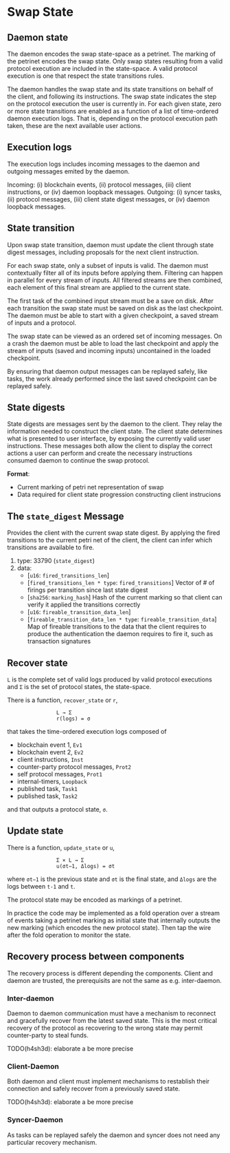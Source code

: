 # Swap State

## Daemon state
The daemon encodes the swap state-space as a petrinet. The marking of the petrinet encodes the swap state. Only swap states resulting from a valid protocol execution are included in the state-space. A valid protocol execution is one that respect the state transitions rules.

The daemon handles the swap state and its state transitions on behalf of the client, and following its instructions. The swap state indicates the step on the protocol execution the user is currently in.  For each given state, zero or more state transitions are enabled as a function of a list of time-ordered daemon execution logs. That is, depending on the protocol execution path taken, these are the next available user actions.

## Execution logs
The execution logs includes incoming messages to the daemon and outgoing messages emited by the daemon. 

Incoming: (i) blockchain events, (ii) protocol messages, (iii) client instructions, or (iv) daemon loopback messages. 
Outgoing: (i) syncer tasks, (ii) protocol messages, (iii) client state digest messages, or (iv) daemon loopback messages.

## State transition
Upon swap state transition, daemon must update the client through state digest messages, including proposals for the next client instruction.

For each swap state, only a subset of inputs is valid. The daemon must contextually filter all of its inputs before applying them. Filtering can happen in parallel for every stream of inputs. All filtered streams are then combined, each element of this final stream are applied to the current state.

The first task of the combined input stream must be a save on disk. After each transition the swap state must be saved on disk as the last checkpoint. The daemon must be able to start with a given checkpoint, a saved stream of inputs and a protocol.

The swap state can be viewed as an ordered set of incoming messages. On a crash the daemon must be able to load the last checkpoint and apply the stream of inputs (saved and incoming inputs) uncontained in the loaded checkpoint.

By ensuring that daemon output messages can be replayed safely, like tasks, the work already performed since the last saved checkpoint can be replayed safely.

## State digests
State digests are messages sent by the daemon to the client. They relay the information needed to construct the client state. The client state determines what is presented to user interface, by exposing the currently valid user instructions. These messages both allow the client to display the correct actions a user can perform and create the necessary instructions consumed daemon to continue the swap protocol.

**Format**:

- Current marking of petri net representation of swap
- Data required for client state progression constructing client instrucions

## The `state_digest` Message
Provides the client with the current swap state digest. By applying the fired transitions to the current petri net of the client, the client can infer which transitions are available to fire.

 1. type: 33790 (`state_digest`)
 2. data:
    - [`u16`: `fired_transitions_len`]
    - [`fired_transitions_len * type`: `fired_transitions`] Vector of # of firings per transition since last state digest
    - [`sha256`: `marking_hash`] Hash of the current marking so that client can verify it applied the transitions correctly
    - [`u16`: `fireable_transition_data_len`]
    - [`fireable_transition_data_len * type`: `fireable_transition_data`] Map of fireable transitions to the data that the client requires to produce the authentication the daemon requires to fire it, such as transaction signatures


## Recover state
`L` is the complete set of valid logs produced by valid protocol executions and `Σ` is the set of protocol states, the state-space.

There is a function, `recover_state` or `r`,

```
                L → Σ
                r(logs) = σ
```

that takes the time-ordered execution logs composed of 

- blockchain event 1, `Ev1`
- blockchain event 2, `Ev2`
- client instructions, `Inst`
- counter-party protocol messages, `Prot2`
- self protocol messages, `Prot1`
- internal-timers, `Loopback`
- published task, `Task1`
- published task, `Task2`

and that outputs a protocol state, `σ`.

## Update state
There is a function, `update_state` or `u`,

```
                Σ × L → Σ
                u(σt−1, Δlogs) = σt
```

where `σt−1` is the previous state and `σt` is the final state, and `Δlogs` are the logs between `t-1` and `t`.

The protocol state may be encoded as markings of a petrinet.

In practice the code may be implemented as a fold operation over a stream of events taking a petrinet marking as initial state that internally outputs the new marking (which encodes the new protocol state). Then tap the wire after the fold operation to monitor the state.

## Recovery process between components
The recovery process is different depending the components. Client and daemon are trusted, the prerequisits are not the same as e.g. inter-daemon.

### Inter-daemon
Daemon to daemon communication must have a mechanism to reconnect and gracefully recover from the latest saved state. This is the most critical recovery of the protocol as recovering to the wrong state may permit counter-party to steal funds.

TODO(h4sh3d): elaborate a be more precise

### Client-Daemon
Both daemon and client must implement mechanisms to restablish their connection and safely recover from a previously saved state.

TODO(h4sh3d): elaborate a be more precise

### Syncer-Daemon
As tasks can be replayed safely the daemon and syncer does not need any particular recovery mechanism.
